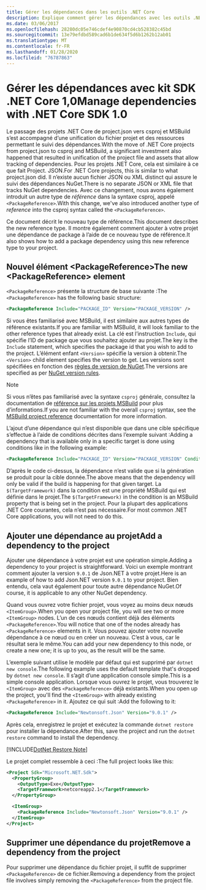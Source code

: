 ```yaml
---
title: Gérer les dépendances dans les outils .NET Core
description: Explique comment gérer les dépendances avec les outils .NET Core.
ms.date: 03/06/2017
ms.openlocfilehash: 28280dc05e746cdef4e90870cd4cb528382c45bd
ms.sourcegitcommit: 13e79efdbd589cad6b1de634f5d6b1262b12ab01
ms.translationtype: MT
ms.contentlocale: fr-FR
ms.lasthandoff: 01/28/2020
ms.locfileid: "76787863"
---
```

# <a name="manage-dependencies-with-net-core-sdk-10"></a><span data-ttu-id="15875-103">Gérer les dépendances avec kit SDK .NET Core 1,0</span><span class="sxs-lookup"><span data-stu-id="15875-103">Manage dependencies with .NET Core SDK 1.0</span></span>

<span data-ttu-id="15875-104">Le passage des projets .NET Core de project.json vers csproj et MSBuild s’est accompagné d’une unification du fichier projet et des ressources permettant le suivi des dépendances.</span><span class="sxs-lookup"><span data-stu-id="15875-104">With the move of .NET Core projects from project.json to csproj and MSBuild, a significant investment also happened that resulted in unification of the project file and assets that allow tracking of dependencies.</span></span> <span data-ttu-id="15875-105">Pour les projets .NET Core, cela est similaire à ce que fait Project. JSON.</span><span class="sxs-lookup"><span data-stu-id="15875-105">For .NET Core projects, this is similar to what project.json did.</span></span> <span data-ttu-id="15875-106">Il n’existe aucun fichier JSON ou XML distinct qui assure le suivi des dépendances NuGet.</span><span class="sxs-lookup"><span data-stu-id="15875-106">There is no separate JSON or XML file that tracks NuGet dependencies.</span></span> <span data-ttu-id="15875-107">Avec ce changement, nous avons également introduit un autre type de *référence* dans la syntaxe csproj, appelé `<PackageReference>`.</span><span class="sxs-lookup"><span data-stu-id="15875-107">With this change, we've also introduced another type of *reference* into the csproj syntax called the `<PackageReference>`.</span></span>

<span data-ttu-id="15875-108">Ce document décrit le nouveau type de référence.</span><span class="sxs-lookup"><span data-stu-id="15875-108">This document describes the new reference type.</span></span> <span data-ttu-id="15875-109">Il montre également comment ajouter à votre projet une dépendance de package à l’aide de ce nouveau type de référence.</span><span class="sxs-lookup"><span data-stu-id="15875-109">It also shows how to add a package dependency using this new reference type to your project.</span></span>

## <a name="the-new-packagereference-element"></a><span data-ttu-id="15875-110">Nouvel élément \<PackageReference></span><span class="sxs-lookup"><span data-stu-id="15875-110">The new \<PackageReference> element</span></span>

<span data-ttu-id="15875-111">`<PackageReference>` présente la structure de base suivante :</span><span class="sxs-lookup"><span data-stu-id="15875-111">The `<PackageReference>` has the following basic structure:</span></span>

```xml
<PackageReference Include="PACKAGE_ID" Version="PACKAGE_VERSION" />
```

<span data-ttu-id="15875-112">Si vous êtes familiarisé avec MSBuild, il est similaire aux autres types de référence existants.</span><span class="sxs-lookup"><span data-stu-id="15875-112">If you are familiar with MSBuild, it will look familiar to the other reference types that already exist.</span></span> <span data-ttu-id="15875-113">La clé est l’instruction `Include`, qui spécifie l’ID de package que vous souhaitez ajouter au projet.</span><span class="sxs-lookup"><span data-stu-id="15875-113">The key is the `Include` statement, which specifies the package id that you wish to add to the project.</span></span> <span data-ttu-id="15875-114">L’élément enfant `<Version>` spécifie la version à obtenir.</span><span class="sxs-lookup"><span data-stu-id="15875-114">The `<Version>` child element specifies the version to get.</span></span> <span data-ttu-id="15875-115">Les versions sont spécifiées en fonction des [règles de version de NuGet](/nuget/create-packages/dependency-versions#version-ranges).</span><span class="sxs-lookup"><span data-stu-id="15875-115">The versions are specified as per [NuGet version rules](/nuget/create-packages/dependency-versions#version-ranges).</span></span>

> [!NOTE]
> <span data-ttu-id="15875-116">Si vous n’êtes pas familiarisé avec la syntaxe `csproj` générale, consultez la documentation de [référence sur les projets MSBuild](/visualstudio/msbuild/msbuild-project-file-schema-reference) pour plus d’informations.</span><span class="sxs-lookup"><span data-stu-id="15875-116">If you are not familiar with the overall `csproj` syntax, see the [MSBuild project reference](/visualstudio/msbuild/msbuild-project-file-schema-reference) documentation for more information.</span></span>

<span data-ttu-id="15875-117">L’ajout d’une dépendance qui n’est disponible que dans une cible spécifique s’effectue à l’aide de conditions décrites dans l’exemple suivant :</span><span class="sxs-lookup"><span data-stu-id="15875-117">Adding a dependency that is available only in a specific target is done using conditions like in the following example:</span></span>

```xml
<PackageReference Include="PACKAGE_ID" Version="PACKAGE_VERSION" Condition="'$(TargetFramework)' == 'netcoreapp2.1'" />
```

<span data-ttu-id="15875-118">D’après le code ci-dessus, la dépendance n’est valide que si la génération se produit pour la cible donnée.</span><span class="sxs-lookup"><span data-stu-id="15875-118">The above means that the dependency will only be valid if the build is happening for that given target.</span></span> <span data-ttu-id="15875-119">La `$(TargetFramework)` dans la condition est une propriété MSBuild qui est définie dans le projet.</span><span class="sxs-lookup"><span data-stu-id="15875-119">The `$(TargetFramework)` in the condition is an MSBuild property that is being set in the project.</span></span> <span data-ttu-id="15875-120">Pour la plupart des applications .NET Core courantes, cela n’est pas nécessaire.</span><span class="sxs-lookup"><span data-stu-id="15875-120">For most common .NET Core applications, you will not need to do this.</span></span>

## <a name="add-a-dependency-to-the-project"></a><span data-ttu-id="15875-121">Ajouter une dépendance au projet</span><span class="sxs-lookup"><span data-stu-id="15875-121">Add a dependency to the project</span></span>

<span data-ttu-id="15875-122">Ajouter une dépendance à votre projet est une opération simple.</span><span class="sxs-lookup"><span data-stu-id="15875-122">Adding a dependency to your project is straightforward.</span></span> <span data-ttu-id="15875-123">Voici un exemple montrant comment ajouter la version `9.0.1` de Json.NET à votre projet.</span><span class="sxs-lookup"><span data-stu-id="15875-123">Here is an example of how to add Json.NET version `9.0.1` to your project.</span></span> <span data-ttu-id="15875-124">Bien entendu, cela vaut également pour toute autre dépendance NuGet.</span><span class="sxs-lookup"><span data-stu-id="15875-124">Of course, it is applicable to any other NuGet dependency.</span></span>

<span data-ttu-id="15875-125">Quand vous ouvrez votre fichier projet, vous voyez au moins deux nœuds `<ItemGroup>`.</span><span class="sxs-lookup"><span data-stu-id="15875-125">When you open your project file, you will see two or more `<ItemGroup>` nodes.</span></span> <span data-ttu-id="15875-126">L’un de ces nœuds contient déjà des éléments `<PackageReference>`.</span><span class="sxs-lookup"><span data-stu-id="15875-126">You will notice that one of the nodes already has `<PackageReference>` elements in it.</span></span> <span data-ttu-id="15875-127">Vous pouvez ajouter votre nouvelle dépendance à ce nœud ou en créer un nouveau. C’est à vous, car le résultat sera le même.</span><span class="sxs-lookup"><span data-stu-id="15875-127">You can add your new dependency to this node, or create a new one; it is up to you, as the result will be the same.</span></span>

<span data-ttu-id="15875-128">L’exemple suivant utilise le modèle par défaut qui est supprimé par `dotnet new console`.</span><span class="sxs-lookup"><span data-stu-id="15875-128">The following example uses the default template that's dropped by `dotnet new console`.</span></span> <span data-ttu-id="15875-129">Il s’agit d’une application console simple.</span><span class="sxs-lookup"><span data-stu-id="15875-129">This is a simple console application.</span></span> <span data-ttu-id="15875-130">Lorsque vous ouvrez le projet, vous trouverez le `<ItemGroup>` avec des `<PackageReference>` déjà existants.</span><span class="sxs-lookup"><span data-stu-id="15875-130">When you open up the project, you'll find the `<ItemGroup>` with already existing `<PackageReference>` in it.</span></span> <span data-ttu-id="15875-131">Ajoutez ce qui suit :</span><span class="sxs-lookup"><span data-stu-id="15875-131">Add the following to it:</span></span>

```xml
<PackageReference Include="Newtonsoft.Json" Version="9.0.1" />
```

<span data-ttu-id="15875-132">Après cela, enregistrez le projet et exécutez la commande `dotnet restore` pour installer la dépendance.</span><span class="sxs-lookup"><span data-stu-id="15875-132">After this, save the project and run the `dotnet restore` command to install the dependency.</span></span>

[!INCLUDE[DotNet Restore Note](~/includes/dotnet-restore-note.md)]

<span data-ttu-id="15875-133">Le projet complet ressemble à ceci :</span><span class="sxs-lookup"><span data-stu-id="15875-133">The full project looks like this:</span></span>

```xml
<Project Sdk="Microsoft.NET.Sdk">
  <PropertyGroup>
    <OutputType>Exe</OutputType>
    <TargetFramework>netcoreapp2.1</TargetFramework>
  </PropertyGroup>

  <ItemGroup>
    <PackageReference Include="Newtonsoft.Json" Version="9.0.1" />
  </ItemGroup>
</Project>
```

## <a name="remove-a-dependency-from-the-project"></a><span data-ttu-id="15875-134">Supprimer une dépendance du projet</span><span class="sxs-lookup"><span data-stu-id="15875-134">Remove a dependency from the project</span></span>

<span data-ttu-id="15875-135">Pour supprimer une dépendance du fichier projet, il suffit de supprimer `<PackageReference>` de ce fichier.</span><span class="sxs-lookup"><span data-stu-id="15875-135">Removing a dependency from the project file involves simply removing the `<PackageReference>` from the project file.</span></span>
